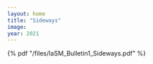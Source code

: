 ```yaml
---
layout: home
title: "Sideways"
image: 
year: 2021
---
```

{% pdf "/files/IaSM_Bulletin1_Sideways.pdf" %}